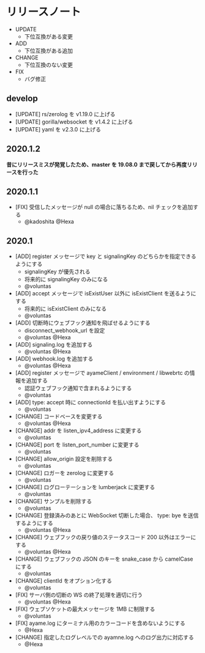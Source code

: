 # リリースノート

- UPDATE
    - 下位互換がある変更
- ADD
    - 下位互換がある追加
- CHANGE
    - 下位互換のない変更
- FIX
    - バグ修正

## develop

- [UPDATE] rs/zerolog を v1.19.0 に上げる
- [UPDATE] gorilla/websocket を v1.4.2 に上げる
- [UPDATE] yaml を v2.3.0 に上げる

## 2020.1.2

**昔にリリースミスが発覚したため、master を 19.08.0 まで戻してから再度リリースを行った**

## 2020.1.1

- [FIX] 受信したメッセージが null の場合に落ちるため、nil チェックを追加する
    - @kadoshita @Hexa

## 2020.1

- [ADD] register メッセージで key と signalingKey のどちらかを指定できるようにする
    - signalingKey が優先される
    - 将来的に signalingKey のみになる
    - @voluntas
- [ADD] accept メッセージで isExistUser 以外に isExistClient を送るようにする
    - 将来的に isExistClient のみになる
    - @voluntas
- [ADD] 切断時にウェブフック通知を飛ばせるようにする
    - disconnect_webhook_url を設定
    - @voluntas @Hexa
- [ADD] signaling.log を追加する
    - @voluntas @Hexa
- [ADD] webhook.log を追加する
    - @voluntas @Hexa
- [ADD] register メッセージで ayameClient / environment / libwebrtc の情報を追加する
    - 認証ウェブフック通知で含まれるようにする
    - @voluntas
- [ADD] type: accept 時に connectionId を払い出すようにする
    - @voluntas
- [CHANGE] コードベースを変更する
    - @voluntas @Hexa
- [CHANGE] addr を listen_ipv4_address に変更する
    - @voluntas
- [CHANGE] port を listen_port_number に変更する
    - @voluntas
- [CHANGE] allow_origin 設定を削除する
    - @voluntas
- [CHANGE] ロガーを zerolog に変更する
    - @voluntas
- [CHANGE] ログローテーションを lumberjack に変更する
    - @voluntas
- [CHANGE] サンプルを削除する
    - @voluntas
- [CHANGE] 登録済みのあとに WebSocket 切断した場合、 type: bye を送信するようにする
    - @voluntas @Hexa
- [CHANGE] ウェブフックの戻り値のステータスコード 200 以外はエラーにする
    - @voluntas @Hexa
- [CHANGE] ウェブフックの JSON のキーを snake_case から camelCase にする
    - @voluntas
- [CHANGE] clientId をオプション化する
    - @voluntas
- [FIX] サーバ側の切断の WS の終了処理を適切に行う
    - @voluntas @Hexa
- [FIX] ウェブソケットの最大メッセージを 1MB に制限する
    - @voluntas
- [FIX] ayame.log にターミナル用のカラーコードを含めないようにする
    - @Hexa
- [CHANGE] 指定したログレベルでの ayamne.log へのログ出力に対応する
    - @Hexa
